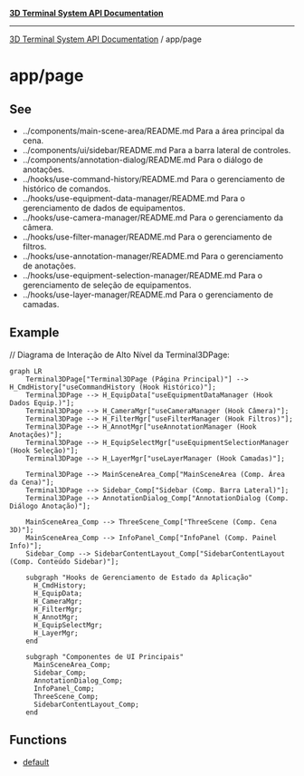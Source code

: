 [**3D Terminal System API Documentation**](../../README.md)

***

[3D Terminal System API Documentation](../../README.md) / app/page

# app/page

## See

 - ../components/main-scene-area/README.md Para a área principal da cena.
 - ../components/ui/sidebar/README.md Para a barra lateral de controles.
 - ../components/annotation-dialog/README.md Para o diálogo de anotações.
 - ../hooks/use-command-history/README.md Para o gerenciamento de histórico de comandos.
 - ../hooks/use-equipment-data-manager/README.md Para o gerenciamento de dados de equipamentos.
 - ../hooks/use-camera-manager/README.md Para o gerenciamento da câmera.
 - ../hooks/use-filter-manager/README.md Para o gerenciamento de filtros.
 - ../hooks/use-annotation-manager/README.md Para o gerenciamento de anotações.
 - ../hooks/use-equipment-selection-manager/README.md Para o gerenciamento de seleção de equipamentos.
 - ../hooks/use-layer-manager/README.md Para o gerenciamento de camadas.

## Example

// Diagrama de Interação de Alto Nível da Terminal3DPage:
```mermaid
graph LR
    Terminal3DPage["Terminal3DPage (Página Principal)"] --> H_CmdHistory["useCommandHistory (Hook Histórico)"];
    Terminal3DPage --> H_EquipData["useEquipmentDataManager (Hook Dados Equip.)"];
    Terminal3DPage --> H_CameraMgr["useCameraManager (Hook Câmera)"];
    Terminal3DPage --> H_FilterMgr["useFilterManager (Hook Filtros)"];
    Terminal3DPage --> H_AnnotMgr["useAnnotationManager (Hook Anotações)"];
    Terminal3DPage --> H_EquipSelectMgr["useEquipmentSelectionManager (Hook Seleção)"];
    Terminal3DPage --> H_LayerMgr["useLayerManager (Hook Camadas)"];

    Terminal3DPage --> MainSceneArea_Comp["MainSceneArea (Comp. Área da Cena)"];
    Terminal3DPage --> Sidebar_Comp["Sidebar (Comp. Barra Lateral)"];
    Terminal3DPage --> AnnotationDialog_Comp["AnnotationDialog (Comp. Diálogo Anotação)"];

    MainSceneArea_Comp --> ThreeScene_Comp["ThreeScene (Comp. Cena 3D)"];
    MainSceneArea_Comp --> InfoPanel_Comp["InfoPanel (Comp. Painel Info)"];
    Sidebar_Comp --> SidebarContentLayout_Comp["SidebarContentLayout (Comp. Conteúdo Sidebar)"];

    subgraph "Hooks de Gerenciamento de Estado da Aplicação"
      H_CmdHistory;
      H_EquipData;
      H_CameraMgr;
      H_FilterMgr;
      H_AnnotMgr;
      H_EquipSelectMgr;
      H_LayerMgr;
    end

    subgraph "Componentes de UI Principais"
      MainSceneArea_Comp;
      Sidebar_Comp;
      AnnotationDialog_Comp;
      InfoPanel_Comp;
      ThreeScene_Comp;
      SidebarContentLayout_Comp;
    end
```

## Functions

- [default](functions/default.md)
